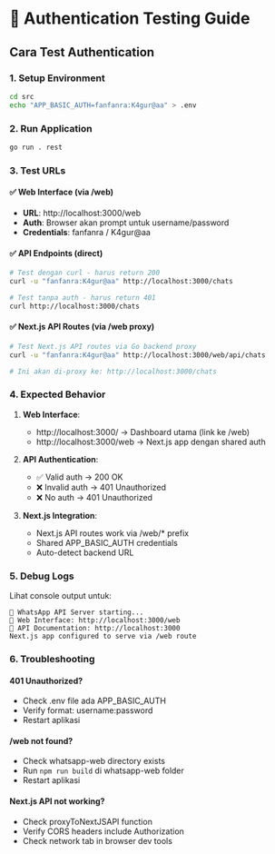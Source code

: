 # 🔐 Authentication Testing Guide

## Cara Test Authentication

### 1. Setup Environment
```bash
cd src
echo "APP_BASIC_AUTH=fanfanra:K4gur@aa" > .env
```

### 2. Run Application
```bash
go run . rest
```

### 3. Test URLs

#### ✅ Web Interface (via /web)
- **URL**: http://localhost:3000/web
- **Auth**: Browser akan prompt untuk username/password
- **Credentials**: fanfanra / K4gur@aa

#### ✅ API Endpoints (direct)
```bash
# Test dengan curl - harus return 200
curl -u "fanfanra:K4gur@aa" http://localhost:3000/chats

# Test tanpa auth - harus return 401
curl http://localhost:3000/chats
```

#### ✅ Next.js API Routes (via /web proxy)
```bash
# Test Next.js API routes via Go backend proxy
curl -u "fanfanra:K4gur@aa" http://localhost:3000/web/api/chats

# Ini akan di-proxy ke: http://localhost:3000/chats
```

### 4. Expected Behavior

1. **Web Interface**:
   - http://localhost:3000/ → Dashboard utama (link ke /web)
   - http://localhost:3000/web → Next.js app dengan shared auth

2. **API Authentication**:
   - ✅ Valid auth → 200 OK
   - ❌ Invalid auth → 401 Unauthorized
   - ❌ No auth → 401 Unauthorized

3. **Next.js Integration**:
   - Next.js API routes work via /web/* prefix
   - Shared APP_BASIC_AUTH credentials
   - Auto-detect backend URL

### 5. Debug Logs

Lihat console output untuk:
```
🚀 WhatsApp API Server starting...
📱 Web Interface: http://localhost:3000/web
🔗 API Documentation: http://localhost:3000
Next.js app configured to serve via /web route
```

### 6. Troubleshooting

#### 401 Unauthorized?
- Check .env file ada APP_BASIC_AUTH
- Verify format: username:password
- Restart aplikasi

#### /web not found?
- Check whatsapp-web directory exists
- Run `npm run build` di whatsapp-web folder
- Restart aplikasi

#### Next.js API not working?
- Check proxyToNextJSAPI function
- Verify CORS headers include Authorization
- Check network tab in browser dev tools